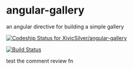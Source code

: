 angular-gallery
===============

an angular directive for building a simple gallery  

[ ![Codeship Status for XivicSilver/angular-gallery](https://www.codeship.io/projects/dbba65c0-76e2-0131-9ed3-2ed7dbf8d003/status?branch=master)](https://www.codeship.io/projects/13960)  

[![Build Status](https://travis-ci.org/XivicSilver/angular-gallery.png?branch=master)](https://travis-ci.org/XivicSilver/angular-gallery)

test the comment review fn
